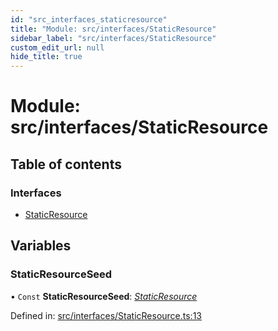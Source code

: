 ```yaml
---
id: "src_interfaces_staticresource"
title: "Module: src/interfaces/StaticResource"
sidebar_label: "src/interfaces/StaticResource"
custom_edit_url: null
hide_title: true
---
```


# Module: src/interfaces/StaticResource

## Table of contents

### Interfaces

- [StaticResource](../interfaces/src_interfaces_staticresource.staticresource.md)

## Variables

### StaticResourceSeed

• `Const` **StaticResourceSeed**: [*StaticResource*](../interfaces/src_interfaces_staticresource.staticresource.md)

Defined in: [src/interfaces/StaticResource.ts:13](https://github.com/xr3ngine/xr3ngine/blob/716a06460/packages/common/src/interfaces/StaticResource.ts#L13)
